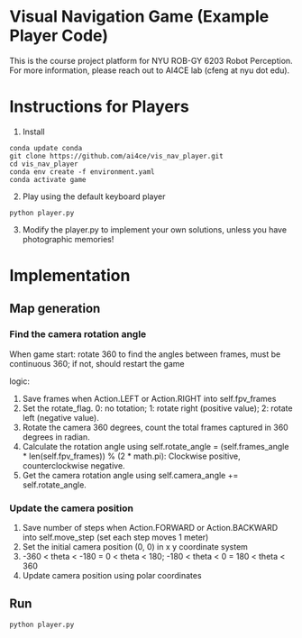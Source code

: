 # Visual Navigation Game (Example Player Code)

This is the course project platform for NYU ROB-GY 6203 Robot Perception. 
For more information, please reach out to AI4CE lab (cfeng at nyu dot edu).

# Instructions for Players
1. Install
```commandline
conda update conda
git clone https://github.com/ai4ce/vis_nav_player.git
cd vis_nav_player
conda env create -f environment.yaml
conda activate game
```

2. Play using the default keyboard player
```commandline
python player.py
```

3. Modify the player.py to implement your own solutions, 
unless you have photographic memories!

# Implementation

## Map generation
### Find the camera rotation angle
When game start: rotate 360 to find the angles between frames, must be continuous 360; if not, should restart the game

logic: 
1. Save frames when Action.LEFT or Action.RIGHT into self.fpv_frames
2. Set the rotate_flag. 0: no totation; 1: rotate right (positive value); 2: rotate left (negative value).
3. Rotate the camera 360 degrees, count the total frames captured in 360 degrees in radian.
4. Calculate the rotation angle using self.rotate_angle = (self.frames_angle * len(self.fpv_frames)) % (2 * math.pi): Clockwise positive, counterclockwise negative.
5. Get the camera rotation angle using self.camera_angle += self.rotate_angle.


### Update the camera position
1. Save number of steps when Action.FORWARD or Action.BACKWARD into self.move_step (set each step moves 1 meter)
2. Set the initial camera position (0, 0) in x y coordinate system
3. -360 < theta < -180 = 0 < theta < 180; -180 < theta < 0  = 180 < theta < 360
4. Update camera position using polar coordinates



## Run 
```commandline
python player.py
```